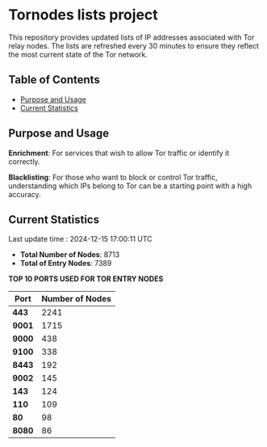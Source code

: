 # Tornodes lists project

This repository provides updated lists of IP addresses associated with Tor relay nodes. The lists are refreshed every 30 minutes to ensure they reflect the most current state of the Tor network.

## Table of Contents

- [Purpose and Usage](#purpose-and-usage)
- [Current Statistics](#current-statistics)


## Purpose and Usage

**Enrichment**: For services that wish to allow Tor traffic or identify it correctly.

**Blacklisting**: For those who want to block or control Tor traffic, understanding which IPs belong to Tor can be a starting point with a high accuracy.

## Current Statistics

Last update time : 2024-12-15 17:00:11 UTC

- **Total Number of Nodes**: 8713
- **Total of Entry Nodes**: 7389

**TOP 10 PORTS USED FOR TOR ENTRY NODES**

| **Port** | **Number of Nodes** |
|------|-----------------|
| **443**   | 2241  |
| **9001**   | 1715  |
| **9000**   | 438  |
| **9100**   | 338  |
| **8443**   | 192  |
| **9002**   | 145  |
| **143**   | 124  |
| **110**   | 109  |
| **80**   | 98  |
| **8080**   | 86  |

